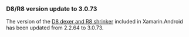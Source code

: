 ### D8/R8 version update to 3.0.73

The version of the [D8 dexer and R8 shrinker](https://r8.googlesource.com/r8)
included in Xamarin.Android has been updated from 2.2.64 to 3.0.73.